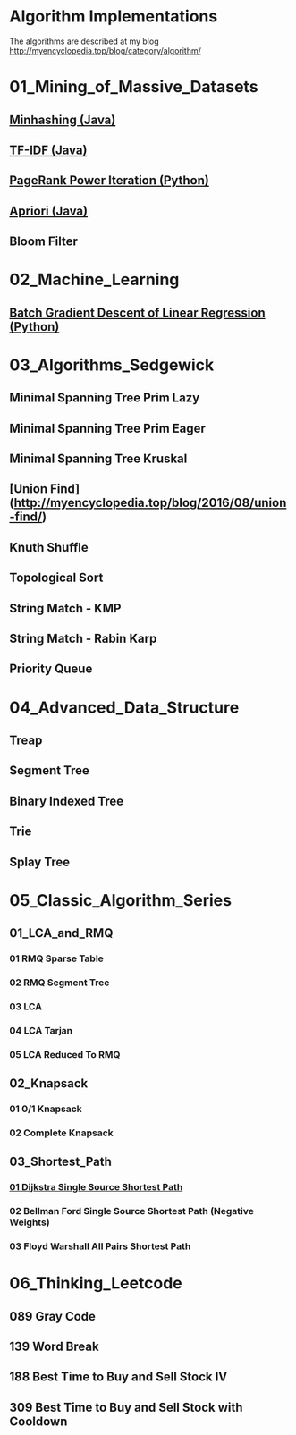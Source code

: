 # Algorithm Implementations
The algorithms are described at my blog
http://myencyclopedia.top/blog/category/algorithm/

# 01_Mining_of_Massive_Datasets
## [Minhashing (Java)](http://myencyclopedia.top/blog/2015/10/minhashing/)
## [TF-IDF (Java)](http://myencyclopedia.top/blog/2015/10/tf-idf/)
## [PageRank Power Iteration (Python)](http://myencyclopedia.top/blog/2015/09/pagerank/)
## [Apriori (Java)](http://myencyclopedia.top/blog/2015/11/apriori/)
## Bloom Filter

# 02_Machine_Learning
## [Batch Gradient Descent of Linear Regression (Python)](http://myencyclopedia.top/blog/2015/09/batch-gradient-descent/)

# 03_Algorithms_Sedgewick
## Minimal Spanning Tree Prim Lazy
## Minimal Spanning Tree Prim Eager
## Minimal Spanning Tree Kruskal
## [Union Find] (http://myencyclopedia.top/blog/2016/08/union-find/)
## Knuth Shuffle
## Topological Sort
## String Match - KMP
## String Match - Rabin Karp
## Priority Queue

# 04_Advanced_Data_Structure
## Treap
## Segment Tree
## Binary Indexed Tree
## Trie
## Splay Tree

# 05_Classic_Algorithm_Series
## 01_LCA_and_RMQ
### 01 RMQ Sparse Table
### 02 RMQ Segment Tree
### 03 LCA
### 04 LCA Tarjan
### 05 LCA Reduced To RMQ
## 02_Knapsack
### 01 0/1 Knapsack
### 02 Complete Knapsack
## 03_Shortest_Path
### [01 Dijkstra Single Source Shortest Path](http://myencyclopedia.top/blog/2016/07/dijkstra-single-source-shortest-path/)
### 02 Bellman Ford Single Source Shortest Path (Negative Weights)
### 03 Floyd Warshall All Pairs Shortest Path

# 06_Thinking_Leetcode
## 089 Gray Code 
## 139 Word Break
## 188 Best Time to Buy and Sell Stock IV
## 309 Best Time to Buy and Sell Stock with Cooldown
